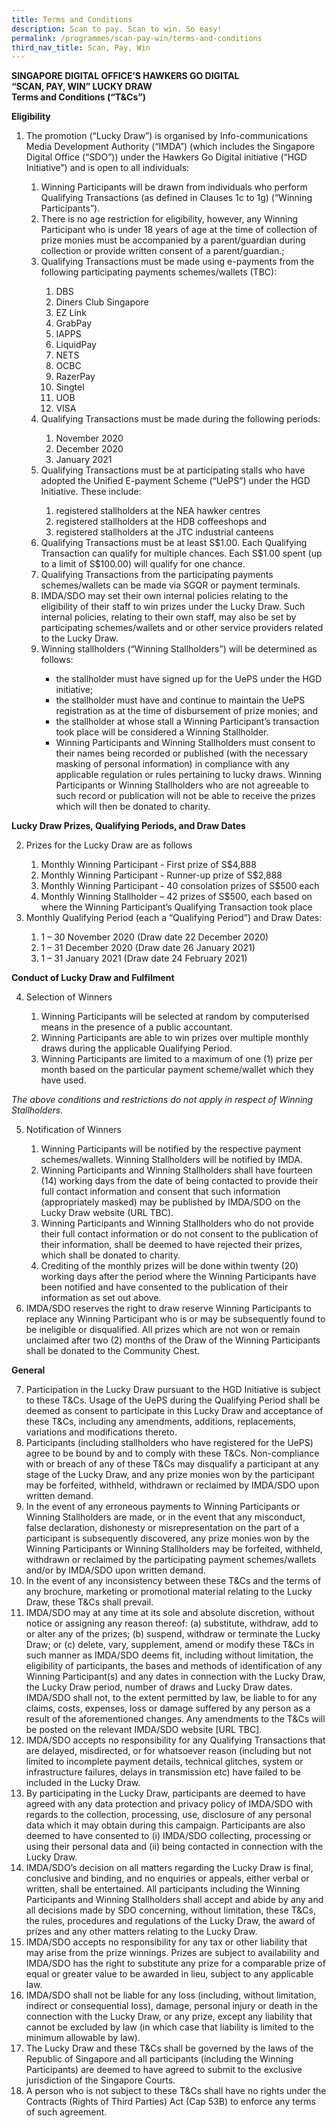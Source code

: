 ```yaml
---
title: Terms and Conditions
description: Scan to pay. Scan to win. So easy!
permalink: /programmes/scan-pay-win/terms-and-conditions
third_nav_title: Scan, Pay, Win
---
```


**SINGAPORE DIGITAL OFFICE’S HAWKERS GO DIGITAL**   
**“SCAN, PAY, WIN” LUCKY DRAW**  
**Terms and Conditions (“T&Cs”)**

**Eligibility**

<ol>
	<li>The promotion (“Lucky Draw”) is organised by Info-communications Media Development Authority (“IMDA”) (which includes the Singapore Digital Office (“SDO”)) under the Hawkers Go Digital initiative (“HGD Initiative”) and is open to all individuals: </li>
	<ol class="spw-letter">
		<li>Winning Participants will be drawn from individuals who perform Qualifying Transactions (as defined in Clauses 1c to 1g) (“Winning Participants”).</li>
		<li>There is no age restriction for eligibility, however, any Winning Participant who is under 18 years of age at the time of collection of prize monies must be accompanied by a parent/guardian during collection or provide written consent of a parent/guardian.;</li>
		<li>Qualifying Transactions must be made using e-payments from the following participating payments schemes/wallets (TBC):</li>
		<ol class="spw-roman spw-bolded">
			<li>DBS</li>
			<li>Diners Club Singapore</li>
			<li>EZ Link</li>
			<li>GrabPay</li>
			<li>IAPPS</li>
			<li>LiquidPay</li>
			<li>NETS</li>
			<li>OCBC</li>
			<li>RazerPay</li>
			<li>Singtel</li>
			<li>UOB</li>
			<li>VISA</li>
		</ol>
		<li>Qualifying Transactions must be made during the following periods:</li>
		<ol class="spw-roman spw-bolded">
			<li>November 2020</li>
			<li>December 2020</li>
			<li>January 2021</li>
		</ol>
		<li>Qualifying Transactions must be at participating stalls who have adopted the Unified E-payment Scheme (“UePS”) under the HGD Initiative. These include:</li>
		<ol class="spw-roman">
			<li>registered stallholders at the NEA hawker centres</li>
			<li>registered stallholders at the HDB coffeeshops and</li>
			<li>registered stallholders at the JTC industrial canteens</li>
		</ol>
		<li>Qualifying Transactions must be <span class="spw-bolded">at least S$1.00</span>.  Each Qualifying Transaction can qualify for multiple chances. <span class="spw-bolded">Each S$1.00 spent (up to a limit of S$100.00) will qualify for one chance</span>.</li>
		<li>Qualifying Transactions from the participating payments schemes/wallets can be made via SGQR or payment terminals.</li>
		<li>IMDA/SDO may set their own internal policies relating to the eligibility of their staff to win prizes under the Lucky Draw. Such internal policies, relating to their own staff, may also be set by participating schemes/wallets and or other service providers related to the Lucky Draw.</li>
		<li>Winning stallholders (“Winning Stallholders”) will be determined as follows: </li>
		<ul>
			<li>the stallholder must have signed up for the UePS under the HGD initiative;</li>
			<li>the stallholder must have and continue to maintain the UePS registration as at the time of disbursement of prize monies; and</li>
			<li>the stallholder at whose stall a Winning Participant’s transaction took place will be considered a Winning Stallholder.</li>
			<li>Winning Participants and Winning Stallholders must consent to their names being recorded or published (with the necessary masking of personal information) in compliance with any applicable regulation or rules pertaining to lucky draws. Winning Participants or Winning Stallholders who are not agreeable to such record or publication will not be able to receive the prizes which will then be donated to charity.</li>
		</ul>
	</ol>
</ol>
   	
**Lucky Draw Prizes, Qualifying Periods, and Draw Dates**

<ol start="2">
	<li>Prizes for the Lucky Draw are as follows</li>
	<ol class="spw-letter spw-bolded">
		<li>Monthly Winning Participant - First prize of S$4,888</li>
		<li>Monthly Winning Participant - Runner-up prize of S$2,888</li>
		<li>Monthly Winning Participant - 40 consolation prizes of S$500 each</li>
		<li>Monthly Winning Stallholder – 42 prizes of S$500, each based on where the Winning Participant’s Qualifying Transaction took place</li>
	</ol>
	<li>Monthly Qualifying Period (each a “Qualifying Period”) and Draw Dates:</li>
	<ol class="spw-letter">
		<li><span class="spw-bolded">1 – 30 November 2020</span> (Draw date <span class="spw-bolded">22 December 2020</span>)</li>
		<li><span class="spw-bolded">1 – 31 December 2020</span> (Draw date <span class="spw-bolded">26 January 2021</span>) </li>
		<li><span class="spw-bolded">1 – 31 January 2021</span> (Draw date <span class="spw-bolded">24 February 2021</span>)</li>
	</ol>
</ol>
	
**Conduct of Lucky Draw and Fulfilment**

<ol start="4">
	<li>Selection of Winners</li>
	<ol class="spw-letter">
		<li>Winning Participants will be selected at random by computerised means in the presence of a public accountant.</li>
		<li>Winning Participants are able to win prizes over multiple monthly draws during the applicable Qualifying Period.</li>
		<li>Winning Participants are limited to a maximum of one (1) prize per month based on the particular payment scheme/wallet which they have used.</li>
	</ol>
</ol>

*The above conditions and restrictions do not apply in respect of Winning Stallholders.*

<ol start="5">
	<li>Notification of Winners</li>
	<ol class="spw-letter">
		<li>Winning Participants will be notified by the respective payment schemes/wallets. Winning Stallholders will be notified by IMDA.</li> 
		<li>Winning Participants and Winning Stallholders shall have fourteen (14) working days from the date of being contacted to provide their full contact information and consent that such information (appropriately masked) may be published by IMDA/SDO on the Lucky Draw website (URL TBC).</li> 
		<li>Winning Participants and Winning Stallholders who do not provide their full contact information or do not consent to the publication of their information, shall be deemed to have rejected their prizes, which shall be donated to charity.</li> 
		<li>Crediting of the monthly prizes will be done within twenty (20) working days after the period where the Winning Participants have been notified and have consented to the publication of their information as set out above.</li>
	</ol>
	<li>IMDA/SDO reserves the right to draw reserve Winning Participants to replace any Winning Participant who is or may be subsequently found to be ineligible or disqualified. All prizes which are not won or remain unclaimed after two (2) months of the Draw of the Winning Participants shall be donated to the Community Chest.</li>
</ol>

**General**

<ol start="7">
	<li>Participation in the Lucky Draw pursuant to the HGD Initiative is subject to these T&Cs. Usage of the UePS during the Qualifying Period shall be deemed as consent to participate in this Lucky Draw and acceptance of these T&Cs, including any amendments, additions, replacements, variations and modifications thereto.</li> 
	<li>Participants (including stallholders who have registered for the UePS) agree to be bound by and to comply with these T&Cs. Non-compliance with or breach of any of these T&Cs may disqualify a participant at any stage of the Lucky Draw, and any prize monies won by the participant may be forfeited, withheld, withdrawn or reclaimed by IMDA/SDO upon written demand.</li> 
	<li>In the event of any erroneous payments to Winning Participants or Winning Stallholders are made, or in the event that any misconduct, false declaration, dishonesty or misrepresentation on the part of a participant is subsequently discovered, any prize monies won by the Winning Participants or Winning Stallholders may be forfeited, withheld, withdrawn or reclaimed by the participating payment schemes/wallets and/or by IMDA/SDO upon written demand.</li> 
	<li>In the event of any inconsistency between these T&Cs and the terms of any brochure, marketing or promotional material relating to the Lucky Draw, these T&Cs shall prevail.</li>
	<li>IMDA/SDO may at any time at its sole and absolute discretion, without notice or assigning any reason thereof: (a) substitute, withdraw, add to or alter any of the prizes; (b) suspend, withdraw or terminate the Lucky Draw; or (c) delete, vary, supplement, amend or modify these T&Cs in such manner as IMDA/SDO deems fit, including without limitation, the eligibility of participants, the bases and methods of identification of any Winning Participant(s) and any dates in connection with the Lucky Draw, the Lucky Draw period, number of draws and Lucky Draw dates. IMDA/SDO shall not, to the extent permitted by law, be liable to for any claims, costs, expenses, loss or damage suffered by any person as a result of the aforementioned changes. Any amendments to the T&Cs will be posted on the relevant IMDA/SDO website [URL TBC].</li> 
	<li>IMDA/SDO accepts no responsibility for any Qualifying Transactions that are delayed, misdirected, or for whatsoever reason (including but not limited to incomplete payment details, technical glitches, system or infrastructure failures, delays in transmission etc) have failed to be included in the Lucky Draw.</li> 
	<li>By participating in the Lucky Draw, participants are deemed to have agreed with any data protection and privacy policy of IMDA/SDO with regards to the collection, processing, use, disclosure of any personal data which it may obtain during this campaign. Participants are also deemed to have consented to (i) IMDA/SDO collecting, processing or using their personal data and (ii) being contacted in connection with the Lucky Draw.</li>  
	<li>IMDA/SDO’s decision on all matters regarding the Lucky Draw is final, conclusive and binding, and no enquiries or appeals, either verbal or written, shall be entertained. All participants including the Winning Participants and Winning Stallholders shall accept and abide by any and all decisions made by SDO concerning, without limitation, these T&Cs, the rules, procedures and regulations of the Lucky Draw, the award of prizes and any other matters relating to the Lucky Draw.</li>
	<li>IMDA/SDO accepts no responsibility for any tax or other liability that may arise from the prize winnings. Prizes are subject to availability and IMDA/SDO has the right to substitute any prize for a comparable prize of equal or greater value to be awarded in lieu, subject to any applicable law.</li>
	<li>IMDA/SDO shall not be liable for any loss (including, without limitation, indirect or consequential loss), damage, personal injury or death in the connection with the Lucky Draw, or any prize, except any liability that cannot be excluded by law (in which case that liability is limited to the minimum allowable by law).</li> 
	<li>The Lucky Draw and these T&Cs shall be governed by the laws of the Republic of Singapore and all participants (including the Winning Participants) are deemed to have agreed to submit to the exclusive jurisdiction of the Singapore Courts.</li>
	<li>A person who is not subject to these T&Cs shall have no rights under the Contracts (Rights of Third Parties) Act (Cap 53B) to enforce any terms of such agreement.</li>
</ol>

